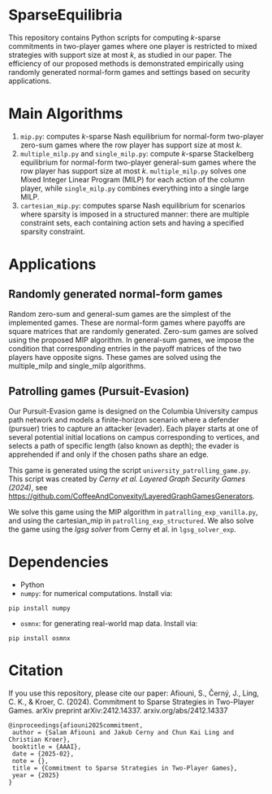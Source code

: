 # SparseEquilibria
This repository contains Python scripts for computing $k$-sparse commitments in two-player games where one player is restricted to
mixed strategies with support size at most $k$, as studied in our paper. The efficiency of our proposed methods is demonstrated empirically using randomly generated normal-form games and settings based on security applications.

# Main Algorithms 
1. `mip.py`: computes $k$-sparse Nash equilibrium for normal-form two-player zero-sum games where the row player has support size at most $k$.
2. `multiple_milp.py` and `single_milp.py`: compute $k$-sparse Stackelberg equilibrium for normal-form two-player general-sum games where the row player has support size at most $k$. `multiple_milp.py` solves one Mixed Integer Linear Program (MILP) for each action of the column player, while `single_milp.py` combines everything into a single large MILP. 
3. `cartesian_mip.py`: computes sparse Nash equilibrium for scenarios where sparsity is imposed in a structured manner: there are multiple constraint sets, each containing action sets and having a specified sparsity constraint.


# Applications

## Randomly generated normal-form games 
Random zero-sum and general-sum games are the simplest of the implemented games. These are normal-form games where payoffs are square matrices that are randomly generated. Zero-sum games are solved using the proposed MIP algorithm. In general-sum games, we impose the condition that corresponding entries in the payoff matrices of the two players have opposite signs. These games are solved using the multiple_milp and single_milp algorithms.

## Patrolling games (Pursuit-Evasion)
Our Pursuit-Evasion game is designed on the Columbia University campus path network and models a finite-horizon scenario where a defender (pursuer) tries to capture an attacker (evader). Each player starts at one of several potential initial locations on campus corresponding to vertices, and selects a path of specific length (also known as depth); the evader is apprehended if and only if the chosen paths share an edge. 

This game is generated using the script `university_patrolling_game.py`. This script was created by *Cerny et al. Layered Graph Security Games (2024)*, see https://github.com/CoffeeAndConvexity/LayeredGraphGamesGenerators. 

We solve this game using the MIP algorithm in `patralling_exp_vanilla.py`, and using the cartesian_mip in `patrolling_exp_structured`. We also solve the game using the *lgsg solver* from Cerny et al. in `lgsg_solver_exp`. 

# Dependencies
- Python 
- `numpy`: for numerical computations. Install via:
```
pip install numpy
```
- `osmnx`: for generating real-world map data. Install via:
```
pip install osmnx
```

# Citation
If you use this repository, please cite our paper:
Afiouni, S., Černý, J., Ling, C. K., & Kroer, C. (2024). Commitment to Sparse Strategies in Two-Player Games. arXiv preprint arXiv:2412.14337.
arxiv.org/abs/2412.14337
```
@inproceedings{afiouni2025commitment,
 author = {Salam Afiouni and Jakub Cerny and Chun Kai Ling and Christian Kroer},
 booktitle = {AAAI},
 date = {2025-02},
 note = {},
 title = {Commitment to Sparse Strategies in Two-Player Games},
 year = {2025}
}
```



